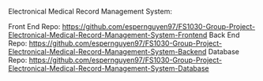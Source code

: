 Electronical Medical Record Management System:

Front End Repo: https://github.com/espernguyen97/FS1030-Group-Project-Electronical-Medical-Record-Management-System-Frontend
Back End Repo: https://github.com/espernguyen97/FS1030-Group-Project-Electronical-Medical-Record-Management-System-Backend
Database Repo: https://github.com/espernguyen97/FS1030-Group-Project-Electronical-Medical-Record-Management-System-Database
